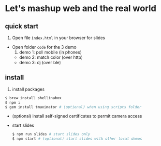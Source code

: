 # Let's mashup web and the real world

## quick start

1. Open file `index.html` in your browser for slides
- Open folder `code` for the 3 demo
	1. demo 1: poll mobile (in phones)
	- demo 2: match color (over http)
	- demo 3: dj (over ble)

## install

1. install packages

  ```sh
  $ brew install shellinabox
  $ npm i
  $ gem install tmuxinator # (optional) when using scripts folder
  ```
- (optional) install self-signed certificates to permit camera access
- start slides

  ```sh
  $ npm run slides # start slides only
  $ npm start # (optional) start slides with other local demos
  ```
